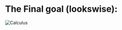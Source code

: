 # The Final goal (lookswise):
![Calculus](https://cdn.discordapp.com/attachments/856169314549891102/1215407298802098207/image.png?ex=65fca341&is=65ea2e41&hm=32dd0c33292f4224cc5573b8c3b81d43cb781ada64526573bbd989bc969da8cf&)
